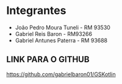 # Integrantes

- João Pedro Moura Tuneli - RM 93530
- Gabriel Reis Baron - RM93266
- Gabriel Antunes Paterra - RM 93688

## LINK PARA O GITHUB
https://github.com/gabrielbaron01/GSKotlin

